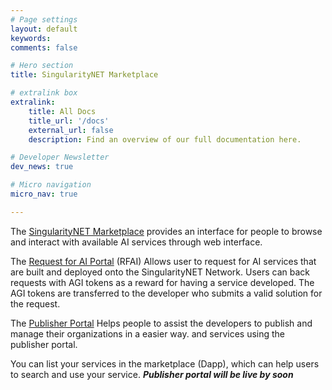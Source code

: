 ```yaml
---
# Page settings
layout: default
keywords:
comments: false

# Hero section
title: SingularityNET Marketplace

# extralink box
extralink:
    title: All Docs
    title_url: '/docs'
    external_url: false
    description: Find an overview of our full documentation here.

# Developer Newsletter
dev_news: true

# Micro navigation
micro_nav: true

---
```


The [SingularityNET Marketplace](http://beta.singularitynet.io) provides an interface for people to browse and interact with available AI services through web interface.


The [Request for AI Portal](https://rfai.singularitynet.io/) (RFAI) Allows user to request for AI services that are built and deployed onto the SingularityNET Network. Users can back requests with AGI tokens as a reward for having a service developed. The AGI tokens are transferred to the developer who submits a valid solution for the request. 

The [Publisher Portal](http://workinprogress) Helps people to assist the developers to publish and manage their organizations in a easier way.
and services using the publisher portal.

You can list your services in the marketplace (Dapp), which can help users to search and use your service.
***Publisher portal will be live by soon***  
